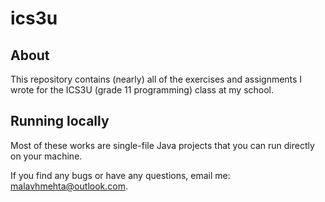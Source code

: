 # ics3u

## About

This repository contains (nearly) all of the exercises and assignments I wrote for the ICS3U (grade 11 programming) class at my school.

## Running locally

Most of these works are single-file Java projects that you can run directly on your machine.

If you find any bugs or have any questions, email me: [malavhmehta@outlook.com](mailto:malavhmehta@outlook.com).
